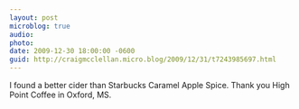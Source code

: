 ```yaml
---
layout: post
microblog: true
audio: 
photo: 
date: 2009-12-30 18:00:00 -0600
guid: http://craigmcclellan.micro.blog/2009/12/31/t7243985697.html
---
```

I found a better cider than Starbucks Caramel Apple Spice. Thank you High Point Coffee in Oxford, MS.
